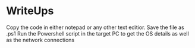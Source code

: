 # WriteUps
Copy the code in either notepad or any other text editior. 
Save the file as .ps1
Run the Powershell script in the target PC to get the OS details as well as the network connections
